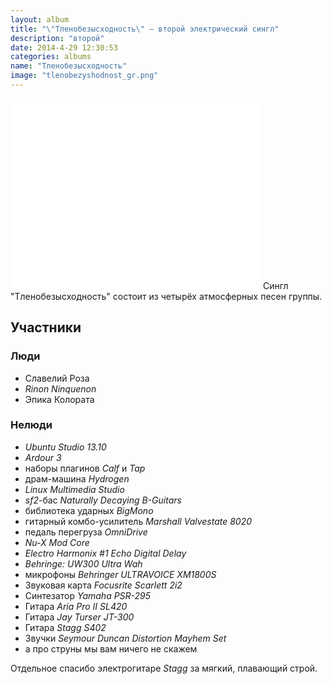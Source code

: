 ```yaml
---
layout: album
title: "\"Тленобезысходность\" — второй электрический сингл"
description: "второй"
date: 2014-4-29 12:30:53
categories: albums
name: "Тленобезысходность"
image: "tlenobezyshodnost_gr.png"
---
```


<iframe id="widget" scrolling="no" frameborder="0" width="400" height="305" style="width: 400px; height: 305px;" src="//widgets.jamendo.com/v3/album/134225?autoplay=0&layout=standard&manualWidth=400&width=400&theme=light&highlight=0&tracklist=true&tracklist_n=4&embedCode="></iframe>
Сингл "Тленобезысходность" состоит из четырёх атмосферных песен группы.

## Участники

### Люди  
- Славелий Роза  
- *Rinon Ninquenon*  
- Эпика Колората

### Нелюди
- *Ubuntu Studio 13.10*
- *Ardour 3*
- наборы плагинов *Calf* и *Tap*
- драм-машина *Hydrogen*
- *Linux Multimedia Studio*
- *sf2*-бас *Naturally Decaying B-Guitars*
- библиотека ударных *BigMono*
- гитарный комбо-усилитель *Marshall Valvestate 8020*
- педаль перегруза *OmniDrive*
- *Nu-X Mod Core*
- *Electro Harmonix #1 Echo Digital Delay*
- *Behringe: UW300 Ultra Wah*
- микрофоны *Behringer ULTRAVOICE XM1800S*
- Звуковая карта *Focusrite Scarlett 2i2*
- Синтезатор *Yamaha PSR-295*
- Гитара *Aria Pro II SL420*
- Гитара *Jay Turser JT-300*
- Гитара *Stagg S402*
- Звучки *Seymour Duncan Distortion Mayhem Set*
- а про струны мы вам ничего не скажем

Отдельное спасибо электрогитаре *Stagg*  за мягкий, плавающий строй. 
